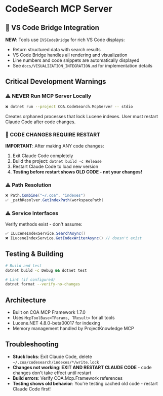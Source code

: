 # CodeSearch MCP Server

## 🎨 VS Code Bridge Integration

**NEW**: Tools use `IVSCodeBridge` for rich VS Code displays:
- Return structured data with search results
- VS Code Bridge handles all rendering and visualization
- Line numbers and code snippets are automatically displayed
- See `docs/VISUALIZATION_INTEGRATION.md` for implementation details

## Critical Development Warnings

### ⚠️ NEVER Run MCP Server Locally
```bash
❌ dotnet run --project COA.CodeSearch.McpServer -- stdio
```
Creates orphaned processes that lock Lucene indexes. User must restart Claude Code after code changes.

### 🔄 CODE CHANGES REQUIRE RESTART
**IMPORTANT**: After making ANY code changes:
1. Exit Claude Code completely 
2. Build the project: `dotnet build -c Release`
3. Restart Claude Code to load new version
4. **Testing before restart shows OLD CODE - not your changes!**

### ⚠️ Path Resolution
```csharp
❌ Path.Combine("~/.coa", "indexes")  
✅ _pathResolver.GetIndexPath(workspacePath)
```

### ⚠️ Service Interfaces
Verify methods exist - don't assume:
```csharp
✅ ILuceneIndexService.SearchAsync()
❌ ILuceneIndexService.GetIndexWriterAsync() // doesn't exist
```

## Testing & Building

```bash
# Build and test
dotnet build -c Debug && dotnet test

# Lint (if configured)
dotnet format --verify-no-changes
```

## Architecture

- Built on COA MCP Framework 1.7.0
- Uses `McpToolBase<TParams, TResult>` for all tools
- Lucene.NET 4.8.0-beta00017 for indexing
- Memory management handled by ProjectKnowledge MCP

## Troubleshooting

- **Stuck locks**: Exit Claude Code, delete `~/.coa/codesearch/indexes/*/write.lock`
- **Changes not working**: **EXIT AND RESTART CLAUDE CODE** - code changes don't take effect until restart
- **Build errors**: Verify COA.Mcp.Framework references
- **Testing shows old behavior**: You're testing cached old code - restart Claude Code first!